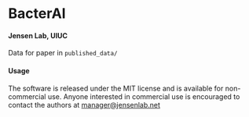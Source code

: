 # BacterAI

#### Jensen Lab, UIUC

Data for paper in `published_data/`

#### Usage
The software is released under the MIT license and is available for non-commercial use. Anyone interested in commercial use is encouraged to contact the authors at manager@jensenlab.net
